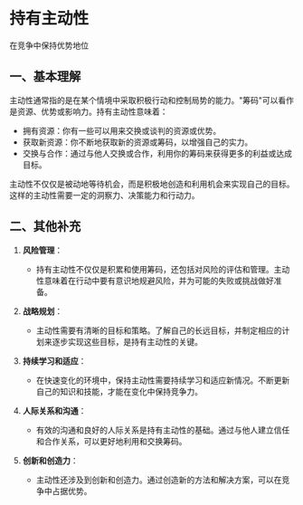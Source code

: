 
# 持有主动性

在竞争中保持优势地位

## 一、基本理解
主动性通常指的是在某个情境中采取积极行动和控制局势的能力。"筹码"可以看作是资源、优势或影响力。持有主动性意味着：

- 拥有资源：你有一些可以用来交换或谈判的资源或优势。
- 获取新资源：你不断地获取新的资源或筹码，以增强自己的实力。
- 交换与合作：通过与他人交换或合作，利用你的筹码来获得更多的利益或达成目标。

主动性不仅仅是被动地等待机会，而是积极地创造和利用机会来实现自己的目标。这样的主动性需要一定的洞察力、决策能力和行动力。

  
## 二、其他补充
1. **风险管理**：
   - 持有主动性不仅仅是积累和使用筹码，还包括对风险的评估和管理。主动性意味着在行动中要有意识地规避风险，并为可能的失败或挑战做好准备。

2. **战略规划**：
   - 主动性需要有清晰的目标和策略。了解自己的长远目标，并制定相应的计划来逐步实现这些目标，是持有主动性的关键。

3. **持续学习和适应**：
   - 在快速变化的环境中，保持主动性需要持续学习和适应新情况。不断更新自己的知识和技能，才能在变化中保持竞争力。

4. **人际关系和沟通**：
   - 有效的沟通和良好的人际关系是持有主动性的基础。通过与他人建立信任和合作关系，可以更好地利用和交换筹码。

6. **创新和创造力**：
   - 主动性还涉及到创新和创造力。通过创造新的方法和解决方案，可以在竞争中占据优势。
